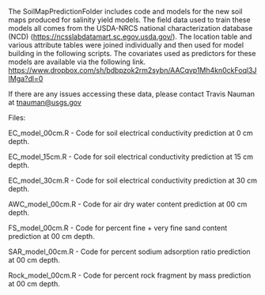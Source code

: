 The SoilMapPredictionFolder includes code and models for the new soil maps produced for salinity yield models. The field data used to train these models all comes from the USDA-NRCS national characterization database (NCD) (https://ncsslabdatamart.sc.egov.usda.gov/). The location table and various attribute tables were joined individually and then used for model building in the following scripts. The covariates used as predictors for these models are available via the following link. https://www.dropbox.com/sh/bdbpzok2rm2sybn/AACqvp1Mh4kn0ckFoql3JIMga?dl=0

If there are any issues accessing these data, please contact Travis Nauman at tnauman@usgs.gov

Files:

EC_model_00cm.R - Code for soil electrical conductivity prediction at 0 cm depth.

EC_model_15cm.R - Code for soil electrical conductivity prediction at 15 cm depth.

EC_model_30cm.R - Code for soil electrical conductivity prediction at 30 cm depth.

AWC_model_00cm.R - Code for air dry water content prediction at 00 cm depth.

FS_model_00cm.R - Code for percent fine + very fine sand content prediction at 00 cm depth.

SAR_model_00cm.R - Code for percent sodium adsorption ratio prediction at 00 cm depth.

Rock_model_00cm.R - Code for percent rock fragment by mass prediction at 00 cm depth.
